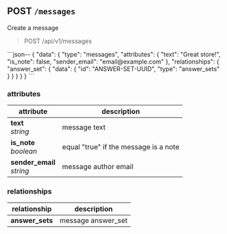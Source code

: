 ## POST `/messages`

Create a message

<blockquote class="lang-specific"><p>POST /api/v1/messages</p></blockquote>
```json--
{
  "data": {
    "type": "messages",
    "attributes": {
      "text": "Great store!",
      "is_note": false,
      "sender_email": "email@example.com"
    },
    "relationships": {
      "answer_set": {
        "data": { "id": "ANSWER-SET-UUID", "type": "answer_sets" }
      }
    }
  }
}
```

### attributes

attribute          | description
------------- | -------------
__text__<br>_string_ | message text
__is_note__<br>_boolean_ | equal "true" if the message is a note
__sender_email__<br>_string_ | message author email

### relationships

relationship          | description
------------------------------ | -------------
__answer_sets__  | message answer_set
